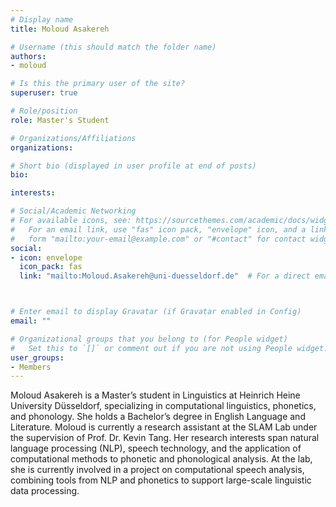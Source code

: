 ```yaml
---
# Display name
title: Moloud Asakereh

# Username (this should match the folder name)
authors:
- moloud

# Is this the primary user of the site?
superuser: true

# Role/position
role: Master's Student

# Organizations/Affiliations
organizations:

# Short bio (displayed in user profile at end of posts)
bio:

interests:

# Social/Academic Networking
# For available icons, see: https://sourcethemes.com/academic/docs/widgets/#icons
#   For an email link, use "fas" icon pack, "envelope" icon, and a link in the
#   form "mailto:your-email@example.com" or "#contact" for contact widget.
social:
- icon: envelope
  icon_pack: fas
  link: "mailto:Moloud.Asakereh@uni-duesseldorf.de"  # For a direct email link, use "mailto:test@example.org".



# Enter email to display Gravatar (if Gravatar enabled in Config)
email: ""

# Organizational groups that you belong to (for People widget)
#   Set this to `[]` or comment out if you are not using People widget.
user_groups:
- Members
---
```

Moloud Asakereh is a Master’s student in Linguistics at Heinrich Heine University Düsseldorf, specializing in computational linguistics, phonetics, and phonology. She holds a Bachelor’s degree in English Language and Literature.
Moloud is currently a research assistant at the SLAM Lab under the supervision of Prof. Dr. Kevin Tang. Her research interests span natural language processing (NLP), speech technology, and the application of computational methods to phonetic and phonological analysis.
At the lab, she is currently involved in a project on computational speech analysis, combining tools from NLP and phonetics to support large-scale linguistic data processing.